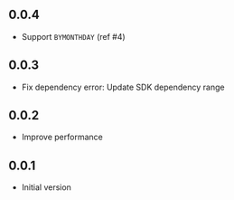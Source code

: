## 0.0.4

- Support `BYMONTHDAY` (ref #4)

## 0.0.3

- Fix dependency error: Update SDK dependency range

## 0.0.2

- Improve performance

## 0.0.1

- Initial version

